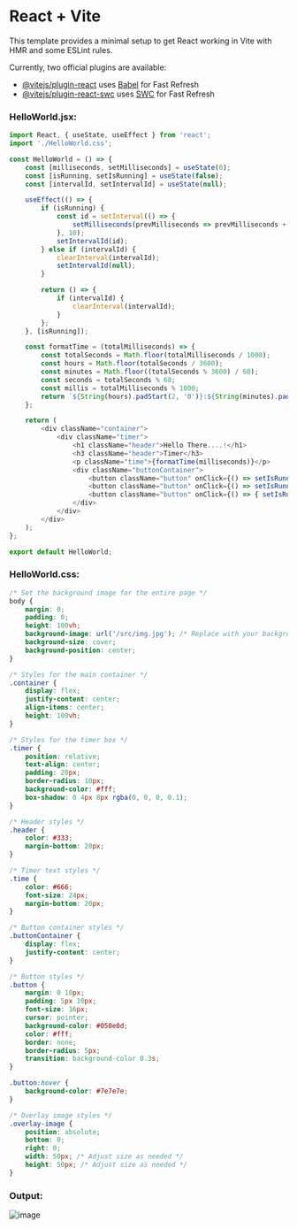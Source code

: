 # React + Vite

This template provides a minimal setup to get React working in Vite with HMR and some ESLint rules.

Currently, two official plugins are available:

- [@vitejs/plugin-react](https://github.com/vitejs/vite-plugin-react/blob/main/packages/plugin-react/README.md) uses [Babel](https://babeljs.io/) for Fast Refresh
- [@vitejs/plugin-react-swc](https://github.com/vitejs/vite-plugin-react-swc) uses [SWC](https://swc.rs/) for Fast Refresh


### HelloWorld.jsx:
```js
import React, { useState, useEffect } from 'react';
import './HelloWorld.css';

const HelloWorld = () => {
    const [milliseconds, setMilliseconds] = useState(0);
    const [isRunning, setIsRunning] = useState(false);
    const [intervalId, setIntervalId] = useState(null);

    useEffect(() => {
        if (isRunning) {
            const id = setInterval(() => {
                setMilliseconds(prevMilliseconds => prevMilliseconds + 10);
            }, 10);
            setIntervalId(id);
        } else if (intervalId) {
            clearInterval(intervalId);
            setIntervalId(null);
        }

        return () => {
            if (intervalId) {
                clearInterval(intervalId);
            }
        };
    }, [isRunning]);

    const formatTime = (totalMilliseconds) => {
        const totalSeconds = Math.floor(totalMilliseconds / 1000);
        const hours = Math.floor(totalSeconds / 3600);
        const minutes = Math.floor((totalSeconds % 3600) / 60);
        const seconds = totalSeconds % 60;
        const millis = totalMilliseconds % 1000;
        return `${String(hours).padStart(2, '0')}:${String(minutes).padStart(2, '0')}:${String(seconds).padStart(2, '0')}:${String(millis).padStart(2, '0')}`;
    };

    return (
        <div className="container">
            <div className="timer">
                <h1 className="header">Hello There....!</h1>
                <h3 className="header">Timer</h3>
                <p className="time">{formatTime(milliseconds)}</p>
                <div className="buttonContainer">
                    <button className="button" onClick={() => setIsRunning(true)}>Start</button>
                    <button className="button" onClick={() => setIsRunning(false)}>Pause</button>
                    <button className="button" onClick={() => { setIsRunning(false); setMilliseconds(0); }}>Reset</button>
                </div>
            </div>
        </div>
    );
};

export default HelloWorld;

```
### HelloWorld.css:

```css
/* Set the background image for the entire page */
body {
    margin: 0;
    padding: 0;
    height: 100vh;
    background-image: url('/src/img.jpg'); /* Replace with your background image path */
    background-size: cover;
    background-position: center;
}

/* Styles for the main container */
.container {
    display: flex;
    justify-content: center;
    align-items: center;
    height: 100vh;
}

/* Styles for the timer box */
.timer {
    position: relative;
    text-align: center;
    padding: 20px;
    border-radius: 10px;
    background-color: #fff;
    box-shadow: 0 4px 8px rgba(0, 0, 0, 0.1);
}

/* Header styles */
.header {
    color: #333;
    margin-bottom: 20px;
}

/* Timer text styles */
.time {
    color: #666;
    font-size: 24px;
    margin-bottom: 20px;
}

/* Button container styles */
.buttonContainer {
    display: flex;
    justify-content: center;
}

/* Button styles */
.button {
    margin: 0 10px;
    padding: 5px 10px;
    font-size: 16px;
    cursor: pointer;
    background-color: #050e0d;
    color: #fff;
    border: none;
    border-radius: 5px;
    transition: background-color 0.3s;
}

.button:hover {
    background-color: #7e7e7e;
}

/* Overlay image styles */
.overlay-image {
    position: absolute;
    bottom: 0;
    right: 0;
    width: 50px; /* Adjust size as needed */
    height: 50px; /* Adjust size as needed */
}

```

### Output:

![image](https://github.com/user-attachments/assets/b0750d25-05fa-48dd-af9d-b1bf896afd76)

